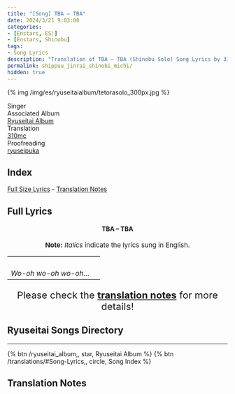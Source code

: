```yaml
---
title: "[Song] TBA – TBA"
date: 2024/3/21 9:03:00
categories:
- [Enstars, ES!]
- [Enstars, Shinobu]
tags:
- Song Lyrics
description: "Translation of TBA – TBA (Shinobu Solo) Song Lyrics by 310mc. By Shinobu from the Ryuseitai Album."
permalink: shippuu_jinrai_shinobi_michi/
hidden: true
---
```


{% img /img/es/ryuseitaialbum/tetorasolo_300px.jpg %}

<div class="three-wrapper" style="--storyColor:#965e7d;--storyColor-rgb:150,94,125;--storyColor-h:326.8;--storyColor-s: 23%;--storyColor-l:47.8%;">
    <div class="info-area">
        <div class="info">
            <div class="info-item characters">
                <div class="label">
                    Singer
                </div>
                <div class="value">
                <a href="/categories/Enstars/Shinobu" character="Shinobu"></a>
                </div>
            </div>
            <div class="info-item one">
                <div class="label">
                    Associated Album
                </div>
                <div class="value">
                    <a href="/ryuseitai_album">Ryuseitai Album</a>
                </div>
            </div>
            <div class="info-item two">
                <div class="label">
                    Translation
                </div>
                <div class="value">
                    <a href="/about">310mc</a>
                </div>
            </div>
            <div class="info-item three">
                <div class="label">
                   Proofreading
                </div>
                <div class="value">
                    <a href="https://ryuseipuka.notion.site/proofed-by-ryuseipuka-020757643ea94baabea5e7d21f325a8b" target="_blank">ryuseipuka</a>
                </div>
            </div>
        </div>
    </div>
</div>

<!-- more -->

## Index
<a href="#Full-Lyrics">Full Size Lyrics</a> - <a href="#Translation-Notes">Translation Notes</a></p>

## Full Lyrics

<h4 style="text-align:center;">TBA – TBA</h4>

<p style="text-align:center;font-size:15px;"><b>Note:</b> <em>Italics</em> indicate the lyrics sung in English.</p>

<table class="lyrics solo">
  <tr>
    <td><br></td>
    <td><br></td>
  </tr>
  <tr>
    <td><em>Wo-oh wo-oh wo-oh…</em></td>
  </tr>
</table>

<p style="text-align:center;font-size:22px;">Please check the <a href="#Translation-Notes"><b>translation notes</b></a> for more details!</p>

## Ryuseitai Songs Directory

<hr>

<div toc>
{% btn /ryuseitai_album,, star, Ryuseitai Album %}
{% btn /translations/#Song-Lyrics,, circle, Song Index %}
</div>

## Translation Notes 